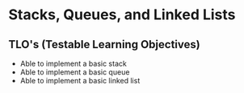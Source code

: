 # Stacks, Queues, and Linked Lists


## TLO's (Testable Learning Objectives)

- Able to implement a basic stack
- Able to implement a basic queue
- Able to implement a basic linked list
